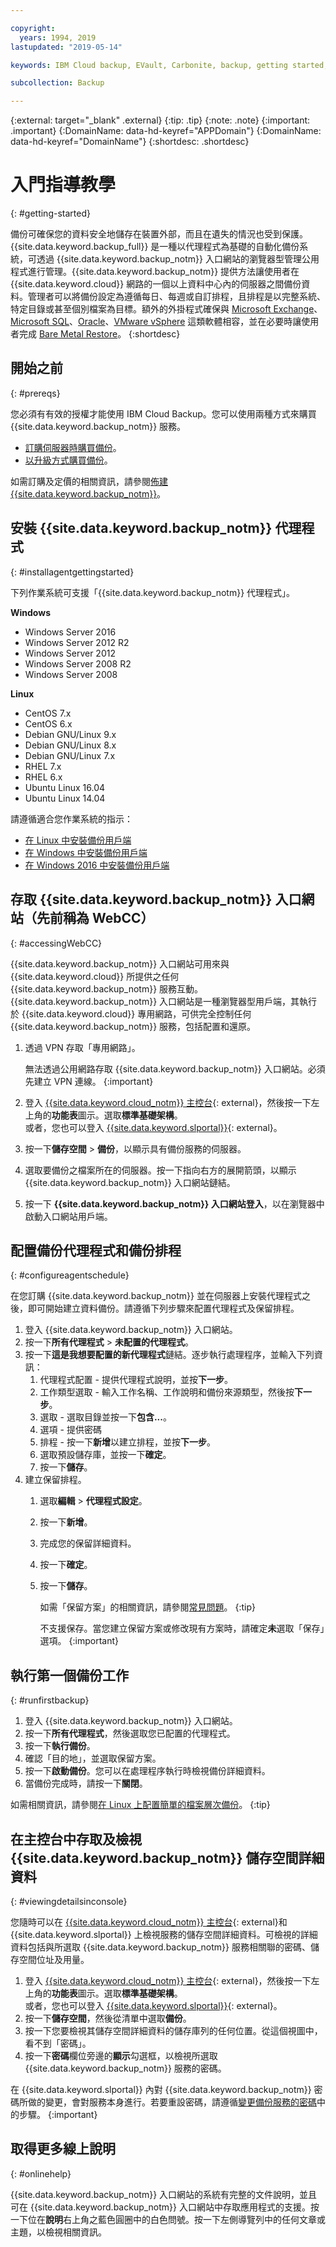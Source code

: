 ```yaml
---

copyright:
  years: 1994, 2019
lastupdated: "2019-05-14"

keywords: IBM Cloud backup, EVault, Carbonite, backup, getting started, setup, configure, run backup

subcollection: Backup

---
```

{:external: target="_blank" .external}
{:tip: .tip}
{:note: .note}
{:important: .important}
{:DomainName: data-hd-keyref="APPDomain"}
{:DomainName: data-hd-keyref="DomainName"}
{:shortdesc: .shortdesc}

# 入門指導教學
{: #getting-started}

備份可確保您的資料安全地儲存在裝置外部，而且在遺失的情況也受到保護。{{site.data.keyword.backup_full}} 是一種以代理程式為基礎的自動化備份系統，可透過 {{site.data.keyword.backup_notm}} 入口網站的瀏覽器型管理公用程式進行管理。{{site.data.keyword.backup_notm}} 提供方法讓使用者在 {{site.data.keyword.cloud}} 網路的一個以上資料中心內的伺服器之間備份資料。管理者可以將備份設定為遵循每日、每週或自訂排程，且排程是以完整系統、特定目錄或甚至個別檔案為目標。額外的外掛程式確保與 [Microsoft Exchange](/docs/infrastructure/Backup?topic=Backup-Exchangeplugin)、[Microsoft SQL](/docs/infrastructure/Backup?topic=Backup-MSSQLplugin)、[Oracle](/docs/infrastructure/Backup?topic=Backup-Oracleplugin#Oracleplugin)、[VMware vSphere](/docs/infrastructure/Backup?topic=Backup-VRA) 這類軟體相容，並在必要時讓使用者完成 [Bare Metal Restore](/docs/infrastructure/Backup?topic=Backup-BMRplugin#BMRplugin)。
{:shortdesc}

## 開始之前
{: #prereqs}

您必須有有效的授權才能使用 IBM Cloud Backup。您可以使用兩種方式來購買 {{site.data.keyword.backup_notm}} 服務。

- [訂購伺服器時購買備份](/docs/infrastructure/Backup?topic=Backup-ordering#purchasingwithserver)。
- [以升級方式購買備份](/docs/infrastructure/Backup?topic=Backup-ordering#purchasingasupgrade)。

如需訂購及定價的相關資訊，請參閱[佈建 {{site.data.keyword.backup_notm}}](/docs/infrastructure/Backup?topic=Backup-ordering)。

## 安裝 {{site.data.keyword.backup_notm}} 代理程式
{: #installagentgettingstarted}

下列作業系統可支援「{{site.data.keyword.backup_notm}} 代理程式」。

**Windows**
 - Windows Server 2016
 - Windows Server 2012 R2
 - Windows Server 2012
 - Windows Server 2008 R2
 - Windows Server 2008

**Linux**
 - CentOS 7.x
 - CentOS 6.x
 - Debian GNU/Linux 9.x
 - Debian GNU/Linux 8.x
 - Debian GNU/Linux 7.x
 - RHEL 7.x
 - RHEL 6.x
 - Ubuntu Linux 16.04
 - Ubuntu Linux 14.04

請遵循適合您作業系統的指示：
- [在 Linux 中安裝備份用戶端](/docs/infrastructure/Backup?topic=Backup-InstallinLinux)
- [在 Windows 中安裝備份用戶端](/docs/infrastructure/Backup?topic=Backup-InstallinWindows)
- [在 Windows 2016 中安裝備份用戶端](/docs/infrastructure/Backup?topic=Backup-InstallinWindows2016)

## 存取 {{site.data.keyword.backup_notm}} 入口網站（先前稱為 WebCC）
{: #accessingWebCC}

{{site.data.keyword.backup_notm}} 入口網站可用來與 {{site.data.keyword.cloud}} 所提供之任何 {{site.data.keyword.backup_notm}} 服務互動。{{site.data.keyword.backup_notm}} 入口網站是一種瀏覽器型用戶端，其執行於 {{site.data.keyword.cloud}} 專用網路，可供完全控制任何 {{site.data.keyword.backup_notm}} 服務，包括配置和還原。

1. 透過 VPN 存取「專用網路」。

   無法透過公用網路存取 {{site.data.keyword.backup_notm}} 入口網站。必須先建立 VPN 連線。
   {:important}
2. 登入 [{{site.data.keyword.cloud_notm}} 主控台](https://{DomainName}){: external}，然後按一下左上角的**功能表**圖示。選取**標準基礎架構**。<br/>
或者，您也可以登入 [{{site.data.keyword.slportal}}](https://control.softlayer.com/){: external}。
2. 按一下**儲存空間** > **備份**，以顯示具有備份服務的伺服器。
3. 選取要備份之檔案所在的伺服器。按一下指向右方的展開箭頭，以顯示 {{site.data.keyword.backup_notm}} 入口網站鏈結。
4. 按一下 **{{site.data.keyword.backup_notm}} 入口網站登入**，以在瀏覽器中啟動入口網站用戶端。

## 配置備份代理程式和備份排程
{: #configureagentschedule}

在您訂購 {{site.data.keyword.backup_notm}} 並在伺服器上安裝代理程式之後，即可開始建立資料備份。請遵循下列步驟來配置代理程式及保留排程。

1. 登入 {{site.data.keyword.backup_notm}} 入口網站。
2. 按一下**所有代理程式** > **未配置的代理程式**。
3. 按一下**這是我想要配置的新代理程式**鏈結。逐步執行處理程序，並輸入下列資訊：
   1. 代理程式配置 - 提供代理程式說明，並按**下一步**。
   2. 工作類型選取 - 輸入工作名稱、工作說明和備份來源類型，然後按**下一步**。
   3. 選取 - 選取目錄並按一下**包含...**。
   4. 選項 - 提供密碼
   5. 排程 - 按一下**新增**以建立排程，並按**下一步**。
   6. 選取預設儲存庫，並按一下**確定**。
   7. 按一下**儲存**。
4. 建立保留排程。
   1. 選取**編輯** > **代理程式設定**。
   2. 按一下**新增**。
   3. 完成您的保留詳細資料。
   4. 按一下**確定**。
   5. 按一下**儲存**。

      如需「保留方案」的相關資訊，請參閱[常見問題](/docs/infrastructure/Backup?topic=Backup-faqs#faqs)。
        {:tip}

      不支援保存。當您建立保留方案或修改現有方案時，請確定**未**選取「保存」選項。
      {:important}

## 執行第一個備份工作
{: #runfirstbackup}

1. 登入 {{site.data.keyword.backup_notm}} 入口網站。
2. 按一下**所有代理程式**，然後選取您已配置的代理程式。
3. 按一下**執行備份**。
4. 確認「目的地」，並選取保留方案。
5. 按一下**啟動備份**。您可以在處理程序執行時檢視備份詳細資料。
6. 當備份完成時，請按一下**關閉**。

如需相關資訊，請參閱[在 Linux 上配置簡單的檔案層次備份](/docs/infrastructure/Backup?topic=Backup-configureLinuxBackup)。
{:tip}

## 在主控台中存取及檢視 {{site.data.keyword.backup_notm}} 儲存空間詳細資料
{: #viewingdetailsinconsole}

您隨時可以在 [{{site.data.keyword.cloud_notm}} 主控台](https://{DomainName}){: external}和 {{site.data.keyword.slportal}} 上檢視服務的儲存空間詳細資料。可檢視的詳細資料包括與所選取 {{site.data.keyword.backup_notm}} 服務相關聯的密碼、儲存空間位址及用量。

1. 登入 [{{site.data.keyword.cloud_notm}} 主控台](https://{DomainName}){: external}，然後按一下左上角的**功能表**圖示。選取**標準基礎架構**。</br>
   或者，您也可以登入 [{{site.data.keyword.slportal}}](https://control.softlayer.com/){: external}。
2. 按一下**儲存空間**，然後從清單中選取**備份**。
2. 按一下您要檢視其儲存空間詳細資料的儲存庫列的任何位置。從這個視圖中，看不到「密碼」。
3. 按一下**密碼**欄位旁邊的**顯示**勾選框，以檢視所選取 {{site.data.keyword.backup_notm}} 服務的密碼。

在 {{site.data.keyword.slportal}} 內對 {{site.data.keyword.backup_notm}} 密碼所做的變更，會對服務本身進行。若要重設密碼，請遵循[變更備份服務的密碼](/docs/infrastructure/Backup?topic=Backup-changePassword)中的步驟。
{:important}

## 取得更多線上說明
{: #onlinehelp}

{{site.data.keyword.backup_notm}} 入口網站的系統有完整的文件說明，並且可在  {{site.data.keyword.backup_notm}} 入口網站中存取應用程式的支援。按一下位在**說明**右上角之藍色圓圈中的白色問號。按一下左側導覽列中的任何文章或主題，以檢視相關資訊。
